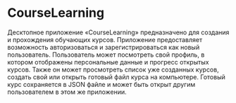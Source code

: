# CourseLearning
Десктопное приложение «CourseLearning» предназначено для создания и прохождения обучающих курсов. 
Приложение предоставляет возможность авторизоваться и зарегистрироваться как новый пользователь. Пользователь может посмотреть свой профиль, в котором отображены персональные данные и прогресс открытых курсов. Также он может просмотреть список уже созданных курсов, создать свой или открыть готовый файл курса на компьютере.
Готовый курс сохраняется в JSON файле и может быть открыт другим пользователем в этом же приложении.
